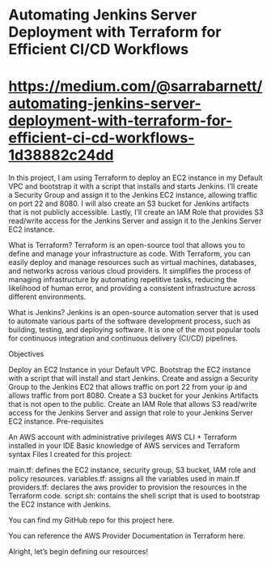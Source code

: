 # Automating Jenkins Server Deployment with Terraform for Efficient CI/CD Workflows
# https://medium.com/@sarrabarnett/automating-jenkins-server-deployment-with-terraform-for-efficient-ci-cd-workflows-1d38882c24dd 

In this project, I am using Terraform to deploy an EC2 instance in my Default VPC and bootstrap it with a script that installs and starts Jenkins. I’ll create a Security Group and assign it to the Jenkins EC2 instance, allowing traffic on port 22 and 8080. I will also create an S3 bucket for Jenkins artifacts that is not publicly accessible. Lastly, I’ll create an IAM Role that provides S3 read/write access for the Jenkins Server and assign it to the Jenkins Server EC2 instance.

What is Terraform?
Terraform is an open-source tool that allows you to define and manage your infrastructure as code. With Terraform, you can easily deploy and manage resources such as virtual machines, databases, and networks across various cloud providers. It simplifies the process of managing infrastructure by automating repetitive tasks, reducing the likelihood of human error, and providing a consistent infrastructure across different environments.

What is Jenkins?
Jenkins is an open-source automation server that is used to automate various parts of the software development process, such as building, testing, and deploying software. It is one of the most popular tools for continuous integration and continuous delivery (CI/CD) pipelines.

Objectives

Deploy an EC2 Instance in your Default VPC.
Bootstrap the EC2 instance with a script that will install and start Jenkins.
Create and assign a Security Group to the Jenkins EC2 that allows traffic on port 22 from your ip and allows traffic from port 8080.
Create a S3 bucket for your Jenkins Artifacts that is not open to the public.
Create an IAM Role that allows S3 read/write access for the Jenkins Server and assign that role to your Jenkins Server EC2 instance.
Pre-requisites

An AWS account with administrative privileges
AWS CLI + Terraform installed in your IDE
Basic knowledge of AWS services and Terraform syntax
Files I created for this project:

main.tf: defines the EC2 instance, security group, S3 bucket, IAM role and policy resources.
variables.tf: assigns all the variables used in main.tf
providers.tf: declares the aws provider to provision the resources in the Terraform code.
script.sh: contains the shell script that is used to bootstrap the EC2 instance with Jenkins.

You can find my GitHub repo for this project here.

You can reference the AWS Provider Documentation in Terraform here.

Alright, let’s begin defining our resources!


